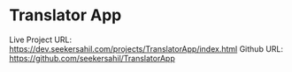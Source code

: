 # Translator App
 Live Project URL: https://dev.seekersahil.com/projects/TranslatorApp/index.html
 Github URL: https://github.com/seekersahil/TranslatorApp
